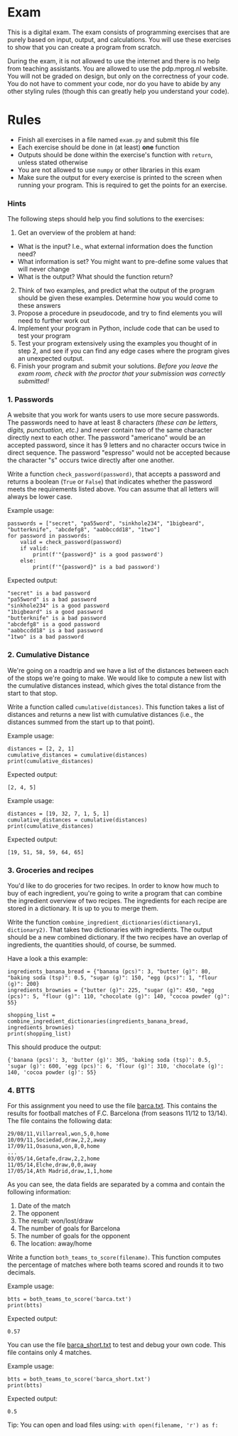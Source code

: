 # Exam

This is a digital exam. The exam consists of programming exercises that are purely based on input, output, and calculations. You will use these exercises to show that you can create a program from scratch.

During the exam, it is not allowed to use the internet and there is no help from teaching assistants. You are allowed to use the pdp.mprog.nl website. You will not be graded on design, but only on the correctness of your code. You do not have to comment your code, nor do you have to abide by any other styling rules (though this can greatly help you understand your code).

# Rules

- Finish all exercises in a file named `exam.py` and submit this file
- Each exercise should be done in (at least) **one** function
- Outputs should be done within the exercise's function with `return`, unless stated otherwise
- You are not allowed to use `numpy` or other libraries in this exam
- Make sure the output for every exercise is printed to the screen when running your program. This is required to get the points for an exercise.

### Hints

The following steps should help you find solutions to the exercises:

1. Get an overview of the problem at hand:
  - What is the input? I.e., what external information does the function need?
  - What information is set? You might want to pre-define some values that will never change
  - What is the output? What should the function return?
2. Think of two examples, and predict what the output of the program should be given these examples. Determine how you would come to these answers
3. Propose a procedure in pseudocode, and try to find elements you will need to further work out
4. Implement your program in Python, include code that can be used to test your program
5. Test your program extensively using the examples you thought of in step 2, and see if you can find any edge cases where the program gives an unexpected output.
6. Finish your program and submit your solutions. *Before you leave the exam room, check with the proctor that your submission was correctly submitted!*

### 1. Passwords

A website that you work for wants users to use more secure passwords. The passwords need to have at least 8 characters *(these can be letters, digits, punctuation, etc.)* and never contain two of the same character directly next to each other. The password "americano" would be an accepted password, since it has 9 letters and no character occurs twice in direct sequence. The password "espre*ss*o" would not be accepted because the character "s" occurs twice directly after one another.

Write a function `check_password(password)`, that accepts a password and returns a boolean (`True` or `False`) that indicates whether the password meets the requirements listed above. You can assume that all letters will always be lower case.

Example usage:

    passwords = ["secret", "pa55word", "sinkhole234", "1bigbeard", "butterknife", "abcdefg8", "aabbccdd18", "1two"]
    for password in passwords:
        valid = check_password(password)
        if valid:
            print(f'"{password}" is a good password')
        else:
            print(f'"{password}" is a bad password')

Expected output:

    "secret" is a bad password
    "pa55word" is a bad password
    "sinkhole234" is a good password
    "1bigbeard" is a good password
    "butterknife" is a bad password
    "abcdefg8" is a good password
    "aabbccdd18" is a bad password
    "1two" is a bad password

### 2. Cumulative Distance

We're going on a roadtrip and we have a list of the distances between each of the stops we're going to make. We would like to compute a new list with the cumulative distances instead, which gives the total distance from the start to that stop.

Write a function called `cumulative(distances)`. This function takes a list of distances and returns a new list with cumulative distances (i.e., the distances summed from the start up to that point).

Example usage:

    distances = [2, 2, 1]
    cumulative_distances = cumulative(distances)
    print(cumulative_distances)

Expected output:

    [2, 4, 5]

Example usage:

    distances = [19, 32, 7, 1, 5, 1]
    cumulative_distances = cumulative(distances)
    print(cumulative_distances)

Expected output:

    [19, 51, 58, 59, 64, 65]


### 3. Groceries and recipes

You'd like to do groceries for two recipes. In order to know how much to buy of each ingredient, you're going to write a program that can combine the ingredient overview of two recipes. The ingredients for each recipe are stored in a dictionary. It is up to you to merge them.

Write the function `combine_ingredient_dictionaries(dictionary1, dictionary2)`. That takes two dictionaries with ingredients. The output should be a new combined dictionary. If the two recipes have an overlap of ingredients, the quantities should, of course, be summed.  

Have a look a this example:

    ingredients_banana_bread = {"banana (pcs)": 3, "butter (g)": 80, "baking soda (tsp)": 0.5, "sugar (g)": 150, "egg (pcs)": 1, "flour (g)": 200}
    ingredients_brownies = {"butter (g)": 225, "sugar (g)": 450, "egg (pcs)": 5, "flour (g)": 110, "chocolate (g)": 140, "cocoa powder (g)": 55}

    shopping_list = combine_ingredient_dictionaries(ingredients_banana_bread, ingredients_brownies)
    print(shopping_list)

This should produce the output:

    {'banana (pcs)': 3, 'butter (g)': 305, 'baking soda (tsp)': 0.5, 'sugar (g)': 600, 'egg (pcs)': 6, 'flour (g)': 310, 'chocolate (g)': 140, 'cocoa powder (g)': 55}

### 4. BTTS

For this assignment you need to use the file [barca.txt](../data/barca.csv). This contains the results for football matches of F.C. Barcelona (from seasons 11/12 to 13/14). The file contains the following data:

    29/08/11,Villarreal,won,5,0,home
    10/09/11,Sociedad,draw,2,2,away
    17/09/11,Osasuna,won,8,0,home
    ...
    03/05/14,Getafe,draw,2,2,home
    11/05/14,Elche,draw,0,0,away
    17/05/14,Ath Madrid,draw,1,1,home

As you can see, the data fields are separated by a comma and contain the following information:
1. Date of the match
2. The opponent
3. The result: won/lost/draw
4. The number of goals for Barcelona
5. The number of goals for the opponent
6. The location: away/home

Write a function `both_teams_to_score(filename)`. This function computes the percentage of matches where both teams scored and rounds it to two decimals.

Example usage:

    btts = both_teams_to_score('barca.txt')
    print(btts)

Expected output:

    0.57

You can use the file [barca_short.txt](../data/barca_short.csv) to test and debug your own code. This file contains only 4 matches.

Example usage:

    btts = both_teams_to_score('barca_short.txt')
    print(btts)

Expected output:

    0.5

Tip: You can open and load files using: `with open(filename, 'r') as f:`
